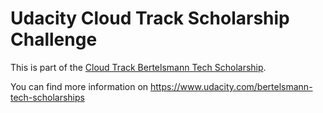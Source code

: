 # Udacity Cloud Track Scholarship Challenge

This is part of the [Cloud Track Bertelsmann Tech Scholarship].

You can find more information on https://www.udacity.com/bertelsmann-tech-scholarships

[Cloud Track Bertelsmann Tech Scholarship]:https://www.udacity.com/bertelsmann-tech-scholarships
